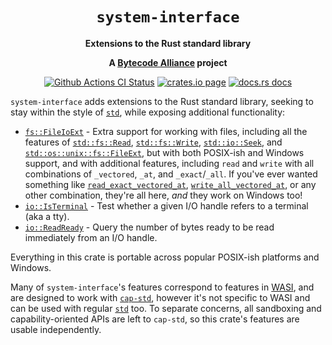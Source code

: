 <div align="center">
  <h1><code>system-interface</code></h1>

  <p>
    <strong>Extensions to the Rust standard library</strong>
  </p>

  <strong>A <a href="https://bytecodealliance.org/">Bytecode Alliance</a> project</strong>

  <p>
    <a href="https://github.com/bytecodealliance/system-interface/actions?query=workflow%3ACI"><img src="https://github.com/bytecodealliance/system-interface/workflows/CI/badge.svg" alt="Github Actions CI Status" /></a>
    <a href="https://crates.io/crates/system-interface"><img src="https://img.shields.io/crates/v/system-interface.svg" alt="crates.io page" /></a>
    <a href="https://docs.rs/system-interface"><img src="https://docs.rs/system-interface/badge.svg" alt="docs.rs docs" /></a>
  </p>
</div>

`system-interface` adds extensions to the Rust standard library, seeking to
stay within the style of [`std`], while exposing additional functionality:

  - [`fs::FileIoExt`] - Extra support for working with files, including
    all the features of [`std::fs::Read`], [`std::fs::Write`],
    [`std::io::Seek`], and [`std::os::unix::fs::FileExt`], but with both
    POSIX-ish and Windows support, and with additional features, including
    `read` and `write` with all combinations of `_vectored`, `_at`, and
    `_exact`/`_all`. If you've ever wanted something like
    [`read_exact_vectored_at`], [`write_all_vectored_at`], or any other
    combination, they're all here, *and* they work on Windows too!
  - [`io::IsTerminal`] - Test whether a given I/O handle refers to a terminal
    (aka a tty).
  - [`io::ReadReady`] - Query the number of bytes ready to be read immediately
    from an I/O handle.

Everything in this crate is portable across popular POSIX-ish platforms and
Windows.

Many of `system-interface`'s features correspond to features in [WASI], and are
designed to work with [`cap-std`], however it's not specific to WASI and can be
used with regular [`std`] too. To separate concerns, all sandboxing and
capability-oriented APIs are left to `cap-std`, so this crate's features are
usable independently.

[`std`]: https://doc.rust-lang.org/std/
[`cap-std`]: https://crates.io/crates/cap-std
[WASI]: https://github.com/WebAssembly/WASI/
[`fs::FileIoExt`]: https://docs.rs/system-interface/latest/system-interface/fs/trait.FileIoExt.html
[`io::IsTerminal`]: https://docs.rs/system-interface/latest/system-interface/io/trait.IsTerminal.html
[`io::ReadReady`]: https://docs.rs/system-interface/latest/system-interface/io/trait.ReadReady.html
[`std::fs::Read`]: https://doc.rust-lang.org/std/io/trait.Read.html
[`std::fs::Write`]: https://doc.rust-lang.org/std/io/trait.Write.html
[`std::io::Seek`]: https://doc.rust-lang.org/std/io/trait.Seek.html
[`std::os::unix::fs::FileExt`]: https://doc.rust-lang.org/std/os/unix/fs/trait.FileExt.html
[`read_exact_vectored_at`]: https://docs.rs/system-interface/latest/system-interface/fs/trait.FileIoExt.html#tymethod.read_exact_vectored_at
[`write_all_vectored_at`]: https://docs.rs/system-interface/latest/system-interface/fs/trait.FileIoExt.html#tymethod.write_all_vectored_at
